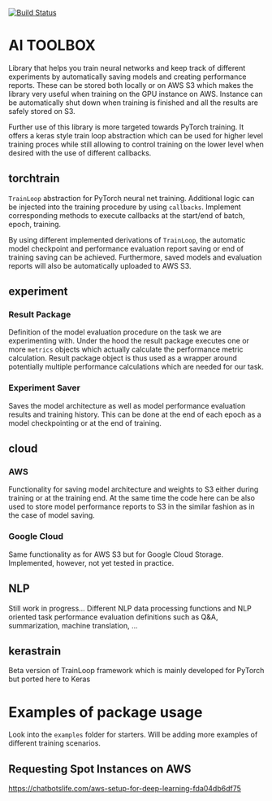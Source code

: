 [![Build Status](https://travis-ci.org/mv1388/AIToolbox.svg?branch=master)](https://travis-ci.org/mv1388/AIToolbox)

# AI TOOLBOX

Library that helps you train neural networks and keep track of different experiments by automatically saving models and creating performance reports. These can be stored both locally or on AWS S3 which makes the library very useful when training on the GPU instance on AWS. Instance can be automatically shut down when training is finished and all the results are safely stored on S3.

Further use of this library is more targeted towards PyTorch training. It offers a keras style train loop abstraction which can be used for higher level training proces while still allowing to control training on the lower level when desired with the use of different callbacks.


## torchtrain

`TrainLoop` abstraction for PyTorch neural net training. Additional logic can be injected into the training procedure by using `callbacks`. Implement corresponding methods to execute callbacks at the start/end of batch, epoch, training.

By using different implemented derivations of `TrainLoop`, the automatic model checkpoint and performance evaluation report saving or end of training saving can be achieved. Furthermore, saved models and evaluation reports will also be automatically uploaded to AWS S3.  


## experiment

### Result Package

Definition of the model evaluation procedure on the task we are experimenting with. Under the hood the result package executes one or more `metrics` objects which actually calculate the performance metric calculation. Result package object is thus used as a wrapper around potentially multiple performance calculations which are needed for our task.

### Experiment Saver 

Saves the model architecture as well as model performance evaluation results and training history. This can be done at the end of each epoch as a model checkpointing or at the end of training.


## cloud

### AWS 

Functionality for saving model architecture and weights to S3 either during training or at the training end. At the same time the code here can be also used to store model performance reports to S3 in the similar fashion as in the case of model saving.

### Google Cloud

Same functionality as for AWS S3 but for Google Cloud Storage. Implemented, however, not yet tested in practice. 


## NLP

Still work in progress... 
Different NLP data processing functions and NLP oriented task performance evaluation definitions such as Q&A, summarization, machine translation, ...

## kerastrain

Beta version of TrainLoop framework which is mainly developed for PyTorch but ported here to Keras


# Examples of package usage

Look into the `examples` folder for starters. Will be adding more examples of different training scenarios.


## Requesting Spot Instances on AWS

https://chatbotslife.com/aws-setup-for-deep-learning-fda04db6df75



